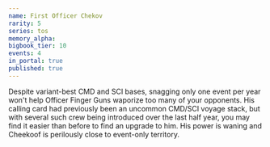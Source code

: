 ```yaml
---
name: First Officer Chekov
rarity: 5
series: tos
memory_alpha:
bigbook_tier: 10
events: 4
in_portal: true
published: true
---
```


Despite variant-best CMD and SCI bases, snagging only one event per year won't help Officer Finger Guns waporize too many of your opponents. His calling card had previously been an uncommon CMD/SCI voyage stack, but with several such crew being introduced over the last half year, you may find it easier than before to find an upgrade to him. His power is waning and Cheekoof is perilously close to event-only territory.
